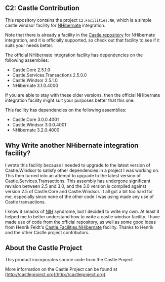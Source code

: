 ## C2: Castle Contribution ##

This repository contains the project `C2.Facilities.NH`, which is a simple castle windsor facility for [NHibernate](http://nhforge.org) integration.

Note that there is already a facility in the [Castle repository](http://github.com/castleproject) for NHibernate integration, and it is officially supported, so check out that facility to see if it suits your needs better.

The official NHibernate integration facility has dependencies on the following assemblies:

* Castle.Core 2.5.1.0
* Castle.Services.Transactions 2.5.0.0
* Castle.Windsor 2.5.1.0
* NHibernate 3.1.0.4000

If you are able to stay with these older versions, then the official NHibernate integration facility might suit your purposes better that this one.

This facility has dependencies on the following assemblies:

* Castle.Core 3.0.0.4001
* Castle.Windsor 3.0.0.4001
* NHibernate 3.2.0.4000

## Why Write another NHibernate integration facility? ##

I wrote this facility because I needed to upgrade to the latest version of Castle.Windsor to satisfy other dependencies in a project I was working on. This then turned into an attempt to upgrade to the latest version of Castle.Services.Transactions. This assembly has undergone significant revision between 2.5 and 3.0, and the 3.0 version is compiled against version 2.5 of Castle.Core and Castle.Windsor. It all got a bit too hard for me, especially since none of the other code I was using made any use of Castle transactions.

I know it smacks of [NIH](http://en.wikipedia.org/wiki/Not_invented_here) syndrome, but I decided to write my own. At least it helped me to better understand how to write a castle windsor facility. I have made use of code from the official repository, as well as some good ideas from Henrik Feldt's [Castle.Facilities.NHibernate](https://github.com/haf/Castle.Facilities.NHibernate) facility. Thanks to Henrik and the other Castle project contributors.


## About the Castle Project ##

This product incorporates source code from the Castle Project.

More information on the Castle Project can be found at [http://castleproject.org](http://castleproject.org).




